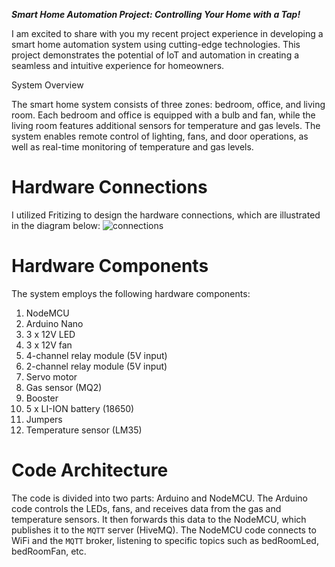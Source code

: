 ***Smart Home Automation Project: Controlling Your Home with a Tap!***

I am excited to share with you my recent project experience in developing a smart home automation system using cutting-edge technologies. This project demonstrates the potential of IoT and automation in creating a seamless and intuitive experience for homeowners.

System Overview

The smart home system consists of three zones: bedroom, office, and living room. Each bedroom and office is equipped with a bulb and fan, while the living room features additional sensors for temperature and gas levels. The system enables remote control of lighting, fans, and door operations, as well as real-time monitoring of temperature and gas levels.

# Hardware Connections

I utilized Fritizing to design the hardware connections, which are illustrated in the diagram below:
![connections](https://github.com/Hamaozil/SmartHome_IOT/assets/115914652/1d642cfe-3c6e-49ba-963f-b04a11e2db27)

# Hardware Components

The system employs the following hardware components:

1. NodeMCU
2. Arduino Nano
3. 3 x 12V LED
4. 3 x 12V fan
5. 4-channel relay module (5V input)
6. 2-channel relay module (5V input)
7. Servo motor
8. Gas sensor (MQ2)
9. Booster
10. 5 x LI-ION battery (18650)
11. Jumpers
12. Temperature sensor (LM35)
# Code Architecture

The code is divided into two parts: Arduino and NodeMCU. The Arduino code controls the LEDs, fans, and receives data from the gas and temperature sensors. It then forwards this data to the NodeMCU, which publishes it to the `MQTT` server (HiveMQ). The NodeMCU code connects to WiFi and the `MQTT` broker, listening to specific topics such as bedRoomLed, bedRoomFan, etc.
